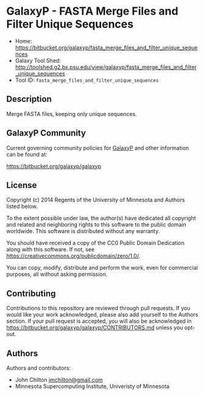 GalaxyP - FASTA Merge Files and Filter Unique Sequences
=======================================================

* Home: <https://bitbucket.org/galaxyp/fasta_merge_files_and_filter_unique_sequences>
* Galaxy Tool Shed: <http://toolshed.g2.bx.psu.edu/view/galaxyp/fasta_merge_files_and_filter_unique_sequences>
* Tool ID: `fasta_merge_files_and_filter_unique_sequences`


Description
-----------

Merge FASTA files, keeping only unique sequences.


GalaxyP Community
-----------------

Current governing community policies for [GalaxyP](https://bitbucket.org/galaxyp/) and other information can be found at:

<https://bitbucket.org/galaxyp/galaxyp>


License
-------

Copyright (c) 2014 Regents of the University of Minnesota and Authors listed below.

To the extent possible under law, the author(s) have dedicated all copyright and related and neighboring rights to this software to the public domain worldwide. This software is distributed without any warranty.

You should have received a copy of the CC0 Public Domain Dedication along with this software. If not, see <https://creativecommons.org/publicdomain/zero/1.0/>.

You can copy, modify, distribute and perform the work, even for commercial purposes, all without asking permission.


Contributing
------------

Contributions to this repository are reviewed through pull requests. If you would like your work acknowledged, please also add yourself to the Authors section. If your pull request is accepted, you will also be acknowledged in <https://bitbucket.org/galaxyp/galaxyp/CONTRIBUTORS.md> unless you opt-out.


Authors
-------

Authors and contributors:

* John Chilton <jmchilton@gmail.com>
* Minnesota Supercomputing Institute, Univeristy of Minnesota
